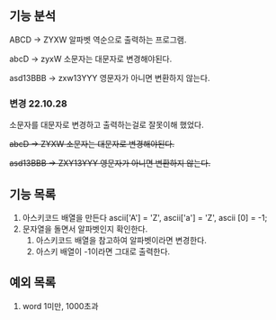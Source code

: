 ## 기능 분석
ABCD -> ZYXW 알파벳 역순으로 출력하는 프로그램.

abcD -> zyxW 소문자는 대문자로 변경해야된다.

asd13BBB -> zxw13YYY 영문자가 아니면 변환하지 않는다.
### 변경 22.10.28
소문자를 대문자로 변경하고 출력하는걸로 잘못이해 했었다.

~~abcD -> ZYXW 소문자는 대문자로 변경해야된다.~~

~~asd13BBB -> ZXY13YYY 영문자가 아니면 변환하지 않는다.~~

## 기능 목록
1. 아스키코드 배열을 만든다 ascii['A'] = 'Z', ascii['a'] = 'Z', ascii [0] = -1;
2. 문자열을 돌면서 알파벳인지 확인한다.
   1. 아스키코드 배열을 참고하여 알파벳이라면 변경한다.
   2. 아스키 배열이 -1이라면 그대로 출력한다. 
## 예외 목록
1. word 1미만, 1000초과